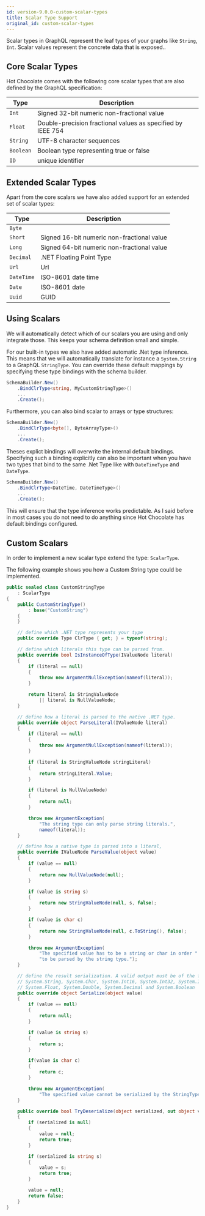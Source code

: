 ```yaml
---
id: version-9.0.0-custom-scalar-types
title: Scalar Type Support
original_id: custom-scalar-types
---
```


Scalar types in GraphQL represent the leaf types of your graphs like `String`, `Int`. Scalar values represent the  concrete data that is exposed..

## Core Scalar Types

Hot Chocolate comes with the following core scalar types that are also defined by the GraphQL specification:

| Type      | Description                                                 |
| --------- | ----------------------------------------------------------- |
| `Int`     | Signed 32-bit numeric non-fractional value                  |
| `Float`   | Double-precision fractional values as specified by IEEE 754 |
| `String`  | UTF-8 character sequences                                   |
| `Boolean` | Boolean type representing true or false                     |
| `ID`      | unique identifier                                           |

## Extended Scalar Types

Apart from the core scalars we have also added support for an extended set of scalar types:

| Type       | Description                                                 |
| ---------- | ----------------------------------------------------------- |
| `Byte`     |                                                             |
| `Short`    | Signed 16-bit numeric non-fractional value                  |
| `Long`     | Signed 64-bit numeric non-fractional value                  |
| `Decimal`  | .NET Floating Point Type                                    |
| `Url`      | Url                                                         |
| `DateTime` | ISO-8601 date time                                          |
| `Date`     | ISO-8601 date                                               |
| `Uuid`     | GUID                                                        |

## Using Scalars

We will automatically detect which of our scalars you are using and only integrate those. This keeps your schema definition small and simple.

For our built-in types we also have added automatic .Net type inference. This means that we will automatically translate for instance a `System.String` to a GraphQL `StringType`. You can override these default mappings by specifying these type bindings with the schema builder.

```csharp
SchemaBuilder.New()
    .BindClrType<string, MyCustomStringType>()
    ...
    .Create();
```

Furthermore, you can also bind scalar to arrays or type structures:

```csharp
SchemaBuilder.New()
    .BindClrType<byte[], ByteArrayType>()
    ...
    .Create();
```

Theses explict bindings will overwrite the internal default bindings.
Specifying such a binding explicitly can also be important when you have two types that bind to the same .Net Type like with `DateTimeType` and `DateType`.

```csharp
SchemaBuilder.New()
    .BindClrType<DateTime, DateTimeType>()
    ...
    .Create();
```

This will ensure that the type inference works predictable. As I said before in most cases you do not need to do anything since Hot Chocolate has default bindings configured.

## Custom Scalars

In order to implement a new scalar type extend the type:  `ScalarType`.

The following example shows you how a Custom String type could be implemented.

```csharp
public sealed class CustomStringType
    : ScalarType
{
    public CustomStringType()
        : base("CustomString")
    {
    }

    // define which .NET type represents your type
    public override Type ClrType { get; } = typeof(string);

    // define which literals this type can be parsed from.
    public override bool IsInstanceOfType(IValueNode literal)
    {
        if (literal == null)
        {
            throw new ArgumentNullException(nameof(literal));
        }

        return literal is StringValueNode
            || literal is NullValueNode;
    }

    // define how a literal is parsed to the native .NET type.
    public override object ParseLiteral(IValueNode literal)
    {
        if (literal == null)
        {
            throw new ArgumentNullException(nameof(literal));
        }

        if (literal is StringValueNode stringLiteral)
        {
            return stringLiteral.Value;
        }

        if (literal is NullValueNode)
        {
            return null;
        }

        throw new ArgumentException(
            "The string type can only parse string literals.",
            nameof(literal));
    }

    // define how a native type is parsed into a literal,
    public override IValueNode ParseValue(object value)
    {
        if (value == null)
        {
            return new NullValueNode(null);
        }

        if (value is string s)
        {
            return new StringValueNode(null, s, false);
        }

        if (value is char c)
        {
            return new StringValueNode(null, c.ToString(), false);
        }

        throw new ArgumentException(
            "The specified value has to be a string or char in order " +
            "to be parsed by the string type.");
    }

    // define the result serialization. A valid output must be of the following .NET types:
    // System.String, System.Char, System.Int16, System.Int32, System.Int64,
    // System.Float, System.Double, System.Decimal and System.Boolean
    public override object Serialize(object value)
    {
        if (value == null)
        {
            return null;
        }

        if (value is string s)
        {
            return s;
        }

        if(value is char c)
        {
            return c;
        }

        throw new ArgumentException(
            "The specified value cannot be serialized by the StringType.");
    }

    public override bool TryDeserialize(object serialized, out object value)
    {
        if (serialized is null)
        {
            value = null;
            return true;
        }

        if (serialized is string s)
        {
            value = s;
            return true;
        }

        value = null;
        return false;
    }
}
```
